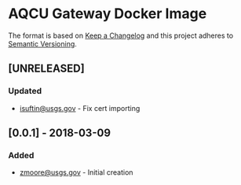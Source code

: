 # AQCU Gateway Docker Image

The format is based on [Keep a Changelog](http://keepachangelog.com/)
and this project adheres to [Semantic Versioning](http://semver.org/).

## [UNRELEASED]
### Updated
- isuftin@usgs.gov - Fix cert importing

## [0.0.1] - 2018-03-09
### Added
- zmoore@usgs.gov - Initial creation
